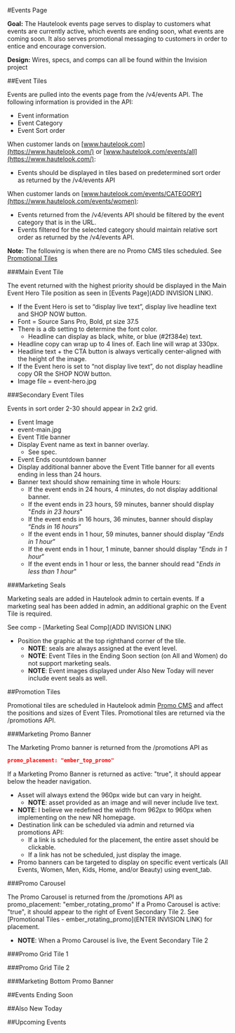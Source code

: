 #Events Page

**Goal:** The Hautelook events page serves to display to customers what events are currently active, which events are ending soon, what events are coming soon. It also serves promotional messaging to customers in order to entice and encourage conversion.

**Design:** Wires, specs, and comps can all be found within the Invision project


##Event Tiles

Events are pulled into the events page from the /v4/events API. The following information is provided in the API:
* Event information
* Event Category
* Event Sort order

When customer lands on [www.hautelook.com](https://www.hautelook.com/) or [www.hautelook.com/events/all](https://www.hautelook.com/):
* Events should be displayed in tiles based on predetermined sort order as returned by the /v4/events API

When customer lands on [www.hautelook.com/events/CATEGORY](https://www.hautelook.com/events/women):
* Events returned from the /v4/events API should be filtered by the event category that is in the URL.
* Events filtered for the selected category should maintain relative sort order as returned by the /v4/events API.

**Note:** The following is when there are no Promo CMS tiles scheduled. See [Promotional Tiles](#promotional-tiles)


###Main Event Tile

The event returned with the highest priority should be displayed in the Main Event Hero Tile position as seen in [Events Page](ADD INVISION LINK).
* If the Event Hero is set to “display live text”, display live headline text and SHOP NOW button.
 * Font = Source Sans Pro, Bold, pt size 37.5
 * There is a db setting to determine the font color.
   * Headline can display as black, white, or blue (#2f384e) text.
 * Headline copy can wrap up to 4 lines of. Each line will wrap at 330px.
 * Headline text + the CTA button is always vertically center-aligned with the height of the image.
* If the Event hero is set to “not display live text”, do not display headline copy OR the SHOP NOW button.
* Image file = event-hero.jpg

###Secondary Event Tiles


Events in sort order 2-30 should appear in 2x2 grid.

* Event Image
 * event-main.jpg
* Event Title banner
 * Display Event name as text in banner overlay.
   * See spec.
* Event Ends countdown banner
 * Display additional banner above the Event Title banner for all events ending in less than 24 hours.
 * Banner text should show remaining time in whole Hours:
   * If the event ends in 24 hours, 4 minutes, do not display additional banner.
   * If the event ends in 23 hours, 59 minutes, banner should display "*Ends in 23 hours*"
   * If the event ends in 16 hours, 36 minutes, banner should display “*Ends in 16 hours*”
   * If the event ends in 1 hour, 59 minutes, banner should display “*Ends in 1 hour*”
   * If the event ends in 1 hour, 1 minute, banner should display “*Ends in 1 hour*”
   * If the event ends in 1 hour or less, the banner should read "*Ends in less than 1 hour*"

###Marketing Seals

Marketing seals are added in Hautelook admin to certain events. If a marketing seal has been added in admin, an additional graphic on the Event Tile is required.

See comp - [Marketing Seal Comp](ADD INVISION LINK)

* Position the graphic at the top righthand corner of the tile.
  * **NOTE**: seals are always assigned at the event level.
  * **NOTE**: Event Tiles in the Ending Soon section (on All and Women) do not support marketing seals.
  * **NOTE**: Event images displayed under Also New Today will never include event seals as well.

##Promotion Tiles

Promotional tiles are scheduled in Hautelook admin [Promo CMS](https://admin.hautelook.net/promo-cms/schedule) and affect the positions and sizes of Event Tiles. Promotional tiles are returned via the /promotions API.

###Marketing Promo Banner

The Marketing Promo banner is returned from the /promotions API as  

```JSON
promo_placement: "ember_top_promo"
```

If a Marketing Promo Banner is returned as active: "true", it should appear below the header navigation.

* Asset will always extend the 960px wide but can vary in height.
  * **NOTE**: asset provided as an image and will never include live text.
 * **NOTE**: I believe we redefined the width from 962px to 960px when implementing on the new NR homepage.
* Destination link can be scheduled via admin and returned via promotions API:
  * If a link is scheduled for the placement, the entire asset should be clickable.
  * If a link has not be scheduled, just display the image.
* Promo banners can be targeted to display on specific event verticals (All Events, Women, Men, Kids, Home, and/or Beauty) using event_tab.

###Promo Carousel

The  Promo Carousel is returned from the /promotions API as  promo_placement: "ember_rotating_promo" If a  Promo Carousel is active: "true", it should appear to the right of Event Secondary Tile 2. See [Promotional Tiles - ember_rotating_promo](ENTER INVISION LINK) for placement.
* **NOTE**: When a Promo Carousel is live, the Event Secondary Tile 2


###Promo Grid Tile 1

###Promo Grid Tile 2

###Marketing Bottom Promo Banner


##Events Ending Soon


##Also New Today


##Upcoming Events
